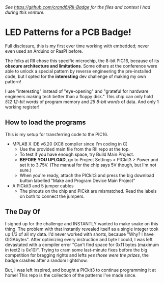 *See https://github.com/crand6/RII-Badge for the files and context I had during this venture.*

# LED Patterns for a PCB Badge!
Full disclosure, this is my first ever time working with embedded; never even used an Arduino or RasPI before. 

The folks at RII chose this specific microchip, the 8-bit PIC16, because of its **obscure architecture and limitations**. Some others at the conference were able to unlock a special pattern by 
reverse engineering the pre-installed code, but I opted for the **interesting** dev challenge of making my own pattern!

I use "interesting" instead of "eye-opening" and "grateful for hardware engineers making tech better than a floppy disk."
This chip can only hold *512 12-bit words* of program memory and *25 8-bit words* of data. And only 1 working register!

## How to load the programs
This is my setup for transferring code to the PIC16. 
- MPLAB X IDE v6.20 (XC8 compiler since I'm coding in C)
    - Use the provided main file from the RII repo at the top.
    - To test if you have enough space, try Build Main Project.
    - **BEFORE YOU UPLOAD**, go to Project Settings > PICkit3 > Power and set it to 3.75V. (The manual for the chip says 5V though, but I'm not sure.)
    - When you're ready, attach the PICkit3 and press the big download button labelled "Make and Program Device Main Project" 
- A PICkit3 and 5 jumper cables
    - The pinouts on the chip and PICkit are mismatched. Read the labels on both to connect the jumpers.

## The Day Of
I signed up for the challenge and INSTANTLY wanted to make snake on this thing. The problem with that instantly revealed itself as a single integer took up 1/3 of all my data. I'd never worked with
shorts, because "Why? I have GIGAbytes". After optimizing every instruction and byte I could, I was left devastated with a compiler error "Can't find space for 0x11 bytes (maximum in text2 is 0x10)". 
Trying to cram some last-minute fixes before the big competition for bragging rights and lefts *yes those were the prizes*, the badge crashes after a random lightshow. 

But, I was left inspired, and bought a PICkit3 to continue programming it at home!
This repo is the collection of the patterns I've made since.
